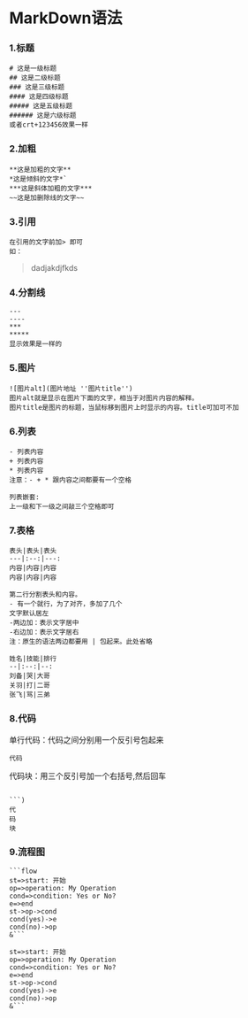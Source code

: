 # MarkDown语法



### 1.标题

```
# 这是一级标题
## 这是二级标题
### 这是三级标题
#### 这是四级标题
##### 这是五级标题
###### 这是六级标题
或者crt+123456效果一样
```



### 2.加粗

```)djavjadnjnf
**这是加粗的文字**
*这是倾斜的文字*`
***这是斜体加粗的文字***
~~这是加删除线的文字~~
```



### 3.引用

```)在引用的文字前加>即可
在引用的文字前加> 即可
如：
```

> dadjakdjfkds



### 4.分割线

```)
---
----
***
*****
显示效果是一样的
```



### 5.图片

```)
![图片alt](图片地址 ''图片title'')
图片alt就是显示在图片下面的文字，相当于对图片内容的解释。
图片title是图片的标题，当鼠标移到图片上时显示的内容。title可加可不加
```



### 6.列表

```)
- 列表内容
+ 列表内容
* 列表内容
注意：- + * 跟内容之间都要有一个空格

列表嵌套:
上一级和下一级之间敲三个空格即可
```



### 7.表格

```)
表头|表头|表头
---|:--:|---:
内容|内容|内容
内容|内容|内容

第二行分割表头和内容。
- 有一个就行，为了对齐，多加了几个
文字默认居左
-两边加：表示文字居中
-右边加：表示文字居右
注：原生的语法两边都要用 | 包起来。此处省略

姓名|技能|排行
--|:--:|--:
刘备|哭|大哥
关羽|打|二哥
张飞|骂|三弟
```



### 8.代码

单行代码：代码之间分别用一个反引号包起来

`代码`

代码块：用三个反引号加一个右括号,然后回车

```后面可以接代码块的格式   例如，三个反引号后接sh,就是shell的格式

```)
代
码
块
```



### 9.流程图

```
​```flow
st=>start: 开始
op=>operation: My Operation
cond=>condition: Yes or No?
e=>end
st->op->cond
cond(yes)->e
cond(no)->op
&```
```

```flow
st=>start: 开始
op=>operation: My Operation
cond=>condition: Yes or No?
e=>end
st->op->cond
cond(yes)->e
cond(no)->op
&```
```

